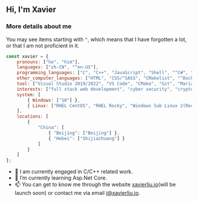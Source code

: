 <!--
**iXavierLiu/iXavierLiu** is a ✨ _special_ ✨ repository because its `README.md` (this file) appears on your GitHub profile.

Here are some ideas to get you started:

- 🔭 I’m currently working on ...
- 🌱 I’m currently learning ...
- 👯 I’m looking to collaborate on ...
- 🤔 I’m looking for help with ...
- 💬 Ask me about ...
- 📫 How to reach me: ...
- 😄 Pronouns: ...
- ⚡ Fun fact: ...
-->
## Hi, I'm Xavier

### More details about me
You may see items starting with `^`, which means that I have forgotten a lot, or that I am not proficient in it.
```javascript
const xavier = {
    pronouns: ["he", "him"],
    languages: ["zh-CN", "^en-US"],
    programming_languages: ["C", "C++", "JavaScript", "Shell", "^C#", "^SQL"],
    other_computer_languages: ["HTML", "CSS/^SASS", "CMakelist", "^Dockerfile"],
    tool: ["Visual Studio 2019/2022", "VS Code", "CMake", "Git", "MariaDB", "Docker"],
    interests: ["full stack web development", "cyber security", "cryptology/RSA", "computer/network hardware"],
    system: [
        { Windows: ["10"] },
        { Linux: ["RHEL CentOS", "RHEL Rocky", "Windows Sub Linux 2(Rocky Distribution)"] }
    ],
    locations: [
        {
            "China": [
                { "Beijing": ["Beijing"] },
                { "Hebei": ["Shijiazhuang"] }
            ]
        }
    ]
};
```
- 🔭 I am currently engaged in C/C++ related work.
- 🌱 I’m currently learning Asp.Net Core.
- 📫 You can get to know me through the website [xavierliu.io](https://xavierliu.io)(will be launch soon) or contact me via email [i@xavierliu.io](mailto:i@xavierliu.io).
